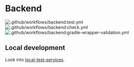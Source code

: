 # Backend

![.github/workflows/backend:test.yml](https://github.com/insights-io/Insight/workflows/.github/workflows/backend:test.yml/badge.svg)
![.github/workflows/backend:check.yml](https://github.com/insights-io/Insight/workflows/.github/workflows/backend:check.yml/badge.svg)
![.github/workflows/backend:gradle-wrapper-validation.yml](https://github.com/insights-io/Insight/workflows/.github/workflows/backend:gradle-wrapper-validation.yml/badge.svg)

## Local development

Look into [local-test-services](local-test-services/README.md).
